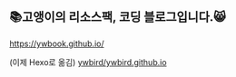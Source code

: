 ## 📚고앵이의 리소스팩, 코딩 블로그입니다.😸
https://ywbook.github.io/

(이제 Hexo로 옮김)
[ywbird/ywbird.github.io](https://github.com/ywbird/ywbird.github.io)
